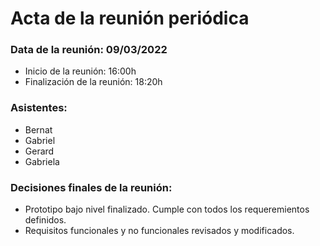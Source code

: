 # Acta de la reunión periódica

### Data de la reunión: 09/03/2022 
- Inicio de la reunión: 16:00h 
- Finalización de la reunión: 18:20h 

### Asistentes:
- Bernat
- Gabriel
- Gerard
- Gabriela

### Decisiones finales de la reunión:
- Prototipo bajo nivel finalizado. Cumple con todos los requeremientos definidos.
- Requisitos funcionales y no funcionales revisados y modificados.
